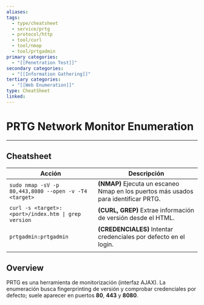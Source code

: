 ```yaml
---
aliases:
tags:
  - type/cheatsheet
  - service/prtg
  - protocol/http
  - tool/curl
  - tool/nmap
  - tool/prtgadmin
primary categories:
  - "[[Penetration Test]]"
secondary categories:
  - "[[Information Gathering]]"
tertiary categories:
  - "[[Web Enumeration]]"
type: CheatSheet
linked:
---
```

# PRTG Network Monitor Enumeration

***

## Cheatsheet

| **Acción**                                            | **Descripción**                                                                     |
| ----------------------------------------------------- | ----------------------------------------------------------------------------------- |
| `sudo nmap -sV -p 80,443,8080 --open -v -T4 <target>` | **(NMAP)** Ejecuta un escaneo Nmap en los puertos más usados para identificar PRTG. |
| `curl -s <target>:<port>/index.htm \| grep version`   | **(CURL, GREP)** Extrae información de versión desde el HTML.                       |
| `prtgadmin:prtgadmin`                                 | **(CREDENCIALES)** Intentar credenciales por defecto en el login.                   |
|                                                       |                                                                                     |

## Overview

PRTG es una herramienta de monitorización (interfaz AJAX). La enumeración busca fingerprinting de versión y comprobar credenciales por defecto; suele aparecer en puertos **80**, **443** y **8080**.
